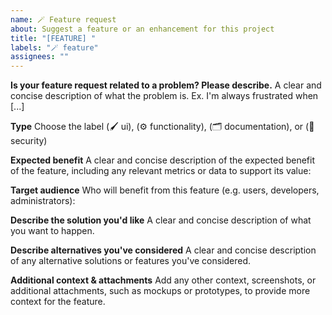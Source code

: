 ```yaml
---
name: 🪄 Feature request
about: Suggest a feature or an enhancement for this project
title: "[FEATURE] "
labels: "🪄 feature"
assignees: ""
---
```


**Is your feature request related to a problem? Please describe.**
A clear and concise description of what the problem is. Ex. I'm always frustrated when [...]

**Type**
Choose the label (🖌️ ui), (⚙️ functionality), (🗂️ documentation), or (🔐 security)

**Expected benefit**
A clear and concise description of the expected benefit of the feature, including any relevant metrics or data to support its value:

**Target audience**
Who will benefit from this feature (e.g. users, developers, administrators):

**Describe the solution you'd like**
A clear and concise description of what you want to happen.

**Describe alternatives you've considered**
A clear and concise description of any alternative solutions or features you've considered.

**Additional context & attachments**
Add any other context, screenshots, or additional attachments, such as mockups or prototypes, to provide more context for the feature.
